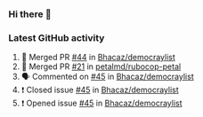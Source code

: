 ### Hi there 👋


### Latest GitHub activity
<!--START_SECTION:activity-->
1. 🎉 Merged PR [#44](https://github.com/Bhacaz/democraylist/pull/44) in [Bhacaz/democraylist](https://github.com/Bhacaz/democraylist)
2. 🎉 Merged PR [#21](https://github.com/petalmd/rubocop-petal/pull/21) in [petalmd/rubocop-petal](https://github.com/petalmd/rubocop-petal)
3. 🗣 Commented on [#45](https://github.com/Bhacaz/democraylist/issues/45) in [Bhacaz/democraylist](https://github.com/Bhacaz/democraylist)
4. ❗️ Closed issue [#45](https://github.com/Bhacaz/democraylist/issues/45) in [Bhacaz/democraylist](https://github.com/Bhacaz/democraylist)
5. ❗️ Opened issue [#45](https://github.com/Bhacaz/democraylist/issues/45) in [Bhacaz/democraylist](https://github.com/Bhacaz/democraylist)
<!--END_SECTION:activity-->

<!--
**Bhacaz/bhacaz** is a ✨ _special_ ✨ repository because its `README.md` (this file) appears on your GitHub profile.

Here are some ideas to get you started:

- 🔭 I’m currently working on ...
- 🌱 I’m currently learning ...
- 👯 I’m looking to collaborate on ...
- 🤔 I’m looking for help with ...
- 💬 Ask me about ...
- 📫 How to reach me: ...
- 😄 Pronouns: ...
- ⚡ Fun fact: ...
-->
